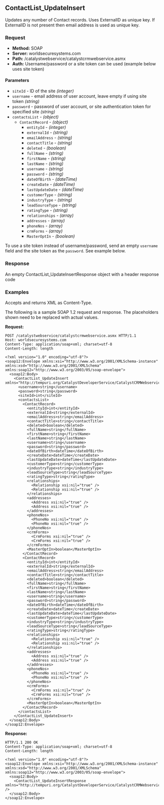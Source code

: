 ## ContactList_UpdateInsert

Updates any number of Contact records. Uses ExternalID as unique key. If ExternalID is not present then email address is used as unique key.

### Request

* **Method:** SOAP
* **Server:** worldsecuresystems.com
* **Path:** /catalystwebservice/catalystcrmwebservice.asmx
* **Auth:** Username/password or a site token can be used (example below uses site token)

#### Parameters

* `siteId` - ID of the site *(integer)*
* `username` - email address of user account, leave empty if using site token *(string)*
* `password` - password of user account, or site authentication token for specified site *(string)*
* `contactsList` - *(object)*
	* `ContactRecord` - *(object)*
		* `entityId` - *(integer)*
		* `externalId` - *(string)*
		* `emailAddress` - *(string)*
		* `contactTitle` - *(string)*
		* `deleted` - *(boolean)*
		* `fullName` - *(string)*
		* `firstName` - *(string)*
		* `lastName` - *(string)*
		* `username` - *(string)*
		* `password` - *(string)*
		* `dateOfBirth` - *(dateTime)*
		* `createDate` - *(dateTime)*
		* `lastUpdateDate` - *(dateTime)*
		* `customerType` - *(string)*
		* `industryType` - *(string)*
		* `leadSourceType` - *(string)*
		* `ratingType` - *(string)*
		* `relationships` - *(array)*
		* `addresses` - *(array)*
		* `phoneNos` - *(array)* 
		* `crmForms` - *(array)* 
		* `MasterOptIn` - *(boolean)* 

To use a site token instead of username/password, send an empty `username` field and the site token as the `password`. See example below.

### Response

An empty ContactList_UpdateInsertResponse object with a header response code

### Examples

Accepts and returns XML as Content-Type. 

The following is a sample SOAP 1.2 request and response. The placeholders shown need to be replaced with actual values.

**Request:**
~~~
POST /catalystwebservice/catalystcrmwebservice.asmx HTTP/1.1
Host: worldsecuresystems.com
Content-Type: application/soap+xml; charset=utf-8
Content-Length: length

<?xml version="1.0" encoding="utf-8"?>
<soap12:Envelope xmlns:xsi="http://www.w3.org/2001/XMLSchema-instance" xmlns:xsd="http://www.w3.org/2001/XMLSchema" xmlns:soap12="http://www.w3.org/2003/05/soap-envelope">
  <soap12:Body>
    <ContactList_UpdateInsert xmlns="http://tempuri.org/CatalystDeveloperService/CatalystCRMWebservice">
      <username>string</username>
      <password>string</password>
      <siteId>int</siteId>
      <contactsList>
        <ContactRecord>
          <entityId>int</entityId>
          <externalId>string</externalId>
          <emailAddress>string</emailAddress>
          <contactTitle>string</contactTitle>
          <deleted>boolean</deleted>
          <fullName>string</fullName>
          <firstName>string</firstName>
          <lastName>string</lastName>
          <username>string</username>
          <password>string</password>
          <dateOfBirth>dateTime</dateOfBirth>
          <createDate>dateTime</createDate>
          <lastUpdateDate>dateTime</lastUpdateDate>
          <customerType>string</customerType>
          <industryType>string</industryType>
          <leadSourceType>string</leadSourceType>
          <ratingType>string</ratingType>
          <relationships>
            <Relationship xsi:nil="true" />
            <Relationship xsi:nil="true" />
          </relationships>
          <addresses>
            <Address xsi:nil="true" />
            <Address xsi:nil="true" />
          </addresses>
          <phoneNos>
            <PhoneNo xsi:nil="true" />
            <PhoneNo xsi:nil="true" />
          </phoneNos>
          <crmForms>
            <CrmForms xsi:nil="true" />
            <CrmForms xsi:nil="true" />
          </crmForms>
          <MasterOptIn>boolean</MasterOptIn>
        </ContactRecord>
        <ContactRecord>
          <entityId>int</entityId>
          <externalId>string</externalId>
          <emailAddress>string</emailAddress>
          <contactTitle>string</contactTitle>
          <deleted>boolean</deleted>
          <fullName>string</fullName>
          <firstName>string</firstName>
          <lastName>string</lastName>
          <username>string</username>
          <password>string</password>
          <dateOfBirth>dateTime</dateOfBirth>
          <createDate>dateTime</createDate>
          <lastUpdateDate>dateTime</lastUpdateDate>
          <customerType>string</customerType>
          <industryType>string</industryType>
          <leadSourceType>string</leadSourceType>
          <ratingType>string</ratingType>
          <relationships>
            <Relationship xsi:nil="true" />
            <Relationship xsi:nil="true" />
          </relationships>
          <addresses>
            <Address xsi:nil="true" />
            <Address xsi:nil="true" />
          </addresses>
          <phoneNos>
            <PhoneNo xsi:nil="true" />
            <PhoneNo xsi:nil="true" />
          </phoneNos>
          <crmForms>
            <CrmForms xsi:nil="true" />
            <CrmForms xsi:nil="true" />
          </crmForms>
          <MasterOptIn>boolean</MasterOptIn>
        </ContactRecord>
      </contactsList>
    </ContactList_UpdateInsert>
  </soap12:Body>
</soap12:Envelope>
~~~

**Response:**
~~~
HTTP/1.1 200 OK
Content-Type: application/soap+xml; charset=utf-8
Content-Length: length

<?xml version="1.0" encoding="utf-8"?>
<soap12:Envelope xmlns:xsi="http://www.w3.org/2001/XMLSchema-instance" xmlns:xsd="http://www.w3.org/2001/XMLSchema" xmlns:soap12="http://www.w3.org/2003/05/soap-envelope">
  <soap12:Body>
    <ContactList_UpdateInsertResponse xmlns="http://tempuri.org/CatalystDeveloperService/CatalystCRMWebservice" />
  </soap12:Body>
</soap12:Envelope>
~~~
